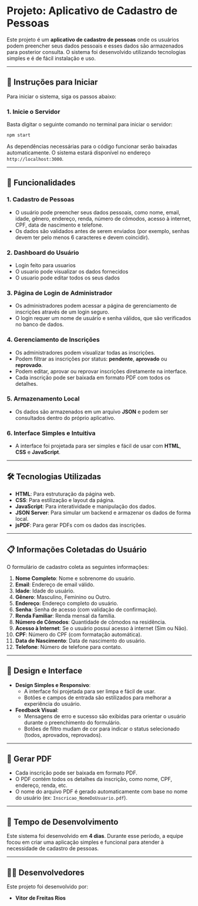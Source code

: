 # **Projeto: Aplicativo de Cadastro de Pessoas**

Este projeto é um **aplicativo de cadastro de pessoas** onde os usuários podem preencher seus dados pessoais e esses dados são armazenados para posterior consulta. O sistema foi desenvolvido utilizando tecnologias simples e é de fácil instalação e uso.

---

## 🚀 **Instruções para Iniciar**

Para iniciar o sistema, siga os passos abaixo:

### 1. **Inicie o Servidor**

Basta digitar o seguinte comando no terminal para iniciar o servidor:

```bash
npm start
```

As dependências necessárias para o código funcionar serão baixadas automaticamente. O sistema estará disponível no endereço `http://localhost:3000`.

---

## 📝 **Funcionalidades**

### **1. Cadastro de Pessoas**

- O usuário pode preencher seus dados pessoais, como nome, email, idade, gênero, endereço, renda, número de cômodos, acesso à internet, CPF, data de nascimento e telefone.
- Os dados são validados antes de serem enviados (por exemplo, senhas devem ter pelo menos 6 caracteres e devem coincidir).

### **2. Dashboard do Usuário**

- Login feito para usuarios
- O usuario pode visualizar os dados fornecidos
- O usuario pode editar todos os seus dados

### **3. Página de Login de Administrador**

- Os administradores podem acessar a página de gerenciamento de inscrições através de um login seguro.
- O login requer um nome de usuário e senha válidos, que são verificados no banco de dados.

### **4. Gerenciamento de Inscrições**

- Os administradores podem visualizar todas as inscrições.
- Podem filtrar as inscrições por status: **pendente**, **aprovado** ou **reprovado**.
- Podem editar, aprovar ou reprovar inscrições diretamente na interface.
- Cada inscrição pode ser baixada em formato PDF com todos os detalhes.

### **5. Armazenamento Local**

- Os dados são armazenados em um arquivo **JSON** e podem ser consultados dentro do próprio aplicativo.

### **6. Interface Simples e Intuitiva**

- A interface foi projetada para ser simples e fácil de usar com **HTML**, **CSS** e **JavaScript**.

---

## 🛠️ **Tecnologias Utilizadas**

- **HTML**: Para estruturação da página web.
- **CSS**: Para estilização e layout da página.
- **JavaScript**: Para interatividade e manipulação dos dados.
- **JSON Server**: Para simular um backend e armazenar os dados de forma local.
- **jsPDF**: Para gerar PDFs com os dados das inscrições.

---

## 📋 **Informações Coletadas do Usuário**

O formulário de cadastro coleta as seguintes informações:

1. **Nome Completo**: Nome e sobrenome do usuário.
2. **Email**: Endereço de email válido.
3. **Idade**: Idade do usuário.
4. **Gênero**: Masculino, Feminino ou Outro.
5. **Endereço**: Endereço completo do usuário.
6. **Senha**: Senha de acesso (com validação de confirmação).
7. **Renda Familiar**: Renda mensal da família.
8. **Número de Cômodos**: Quantidade de cômodos na residência.
9. **Acesso à Internet**: Se o usuário possui acesso à internet (Sim ou Não).
10. **CPF**: Número do CPF (com formatação automática).
11. **Data de Nascimento**: Data de nascimento do usuário.
12. **Telefone**: Número de telefone para contato.

---

## 🎨 **Design e Interface**

- **Design Simples e Responsivo**:
  - A interface foi projetada para ser limpa e fácil de usar.
  - Botões e campos de entrada são estilizados para melhorar a experiência do usuário.
- **Feedback Visual**:
  - Mensagens de erro e sucesso são exibidas para orientar o usuário durante o preenchimento do formulário.
  - Botões de filtro mudam de cor para indicar o status selecionado (todos, aprovados, reprovados).

---

## 📄 **Gerar PDF**

- Cada inscrição pode ser baixada em formato PDF.
- O PDF contém todos os detalhes da inscrição, como nome, CPF, endereço, renda, etc.
- O nome do arquivo PDF é gerado automaticamente com base no nome do usuário (ex: `Inscricao_NomeDoUsuario.pdf`).

---

## 📅 **Tempo de Desenvolvimento**

Este sistema foi desenvolvido em **4 dias**. Durante esse período, a equipe focou em criar uma aplicação simples e funcional para atender à necessidade de cadastro de pessoas.

---

## 🧑‍💻 **Desenvolvedores**

Este projeto foi desenvolvido por:

- **Vitor de Freitas Rios**
